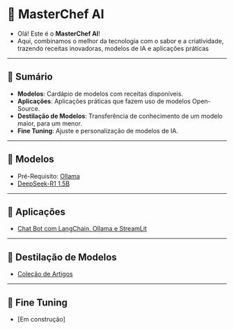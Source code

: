 # 🍪 MasterChef AI

- Olá! Este é o **MasterChef AI**!<br>
- Aqui, combinamos o melhor da tecnologia com o sabor e a criatividade, trazendo receitas inovadoras, modelos de IA e aplicações práticas 

---
## 📔 Sumário

- **Modelos**: Cardápio de modelos com receitas disponíveis.
- **Aplicações**: Aplicações práticas que fazem uso de modelos Open-Source.
- **Destilação de Modelos**: Transferência de conhecimento de um modelo maior, para um menor.
- **Fine Tuning**: Ajuste e personalização de modelos de IA.

---
## 🤖 Modelos

- Pré-Requisito: [Ollama](./masterChefAI_content/ollama/install.md)
- [DeepSeek-R1 1.5B](./content/modelos/deepSeek/deepSeekR1-1B.md)

---
## 🚀 Aplicações

- [Chat Bot com LangChain, Ollama e StreamLit](./content/aplicacoes/app01)

---
## 🔬 Destilação de Modelos

- [Coleção de Artigos](./content/destilacao/artigos.md)

---
## 🔧 Fine Tuning

- [Em construção]
